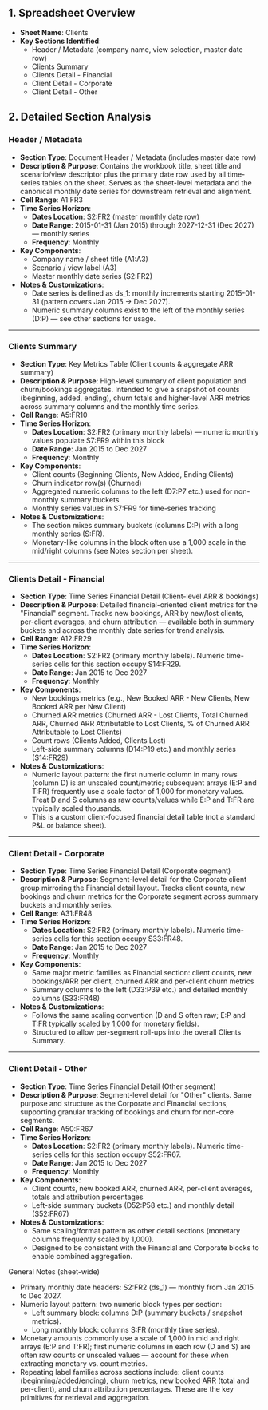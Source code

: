 ## 1. Spreadsheet Overview
- **Sheet Name**: Clients
- **Key Sections Identified**:
  - Header / Metadata (company name, view selection, master date row)
  - Clients Summary
  - Clients Detail - Financial
  - Client Detail - Corporate
  - Client Detail - Other

## 2. Detailed Section Analysis

### Header / Metadata
- **Section Type**: Document Header / Metadata (includes master date row)
- **Description & Purpose**: Contains the workbook title, sheet title and scenario/view descriptor plus the primary date row used by all time-series tables on the sheet. Serves as the sheet-level metadata and the canonical monthly date series for downstream retrieval and alignment.
- **Cell Range**: A1:FR3
- **Time Series Horizon**:
  - **Dates Location**: S2:FR2 (master monthly date row)
  - **Date Range**: 2015-01-31 (Jan 2015) through 2027-12-31 (Dec 2027) — monthly series
  - **Frequency**: Monthly
- **Key Components**:
  - Company name / sheet title (A1:A3)
  - Scenario / view label (A3)
  - Master monthly date series (S2:FR2)
- **Notes & Customizations**:
  - Date series is defined as ds_1: monthly increments starting 2015-01-31 (pattern covers Jan 2015 → Dec 2027).
  - Numeric summary columns exist to the left of the monthly series (D:P) — see other sections for usage.

---

### Clients Summary
- **Section Type**: Key Metrics Table (Client counts & aggregate ARR summary)
- **Description & Purpose**: High-level summary of client population and churn/bookings aggregates. Intended to give a snapshot of counts (beginning, added, ending), churn totals and higher-level ARR metrics across summary columns and the monthly time series.
- **Cell Range**: A5:FR10
- **Time Series Horizon**:
  - **Dates Location**: S2:FR2 (primary monthly labels) — numeric monthly values populate S7:FR9 within this block
  - **Date Range**: Jan 2015 to Dec 2027
  - **Frequency**: Monthly
- **Key Components**:
  - Client counts (Beginning Clients, New Added, Ending Clients)
  - Churn indicator row(s) (Churned)
  - Aggregated numeric columns to the left (D7:P7 etc.) used for non-monthly summary buckets
  - Monthly series values in S7:FR9 for time-series tracking
- **Notes & Customizations**:
  - The section mixes summary buckets (columns D:P) with a long monthly series (S:FR).
  - Monetary-like columns in the block often use a 1,000 scale in the mid/right columns (see Notes section per sheet).

---

### Clients Detail - Financial
- **Section Type**: Time Series Financial Detail (Client-level ARR & bookings)
- **Description & Purpose**: Detailed financial-oriented client metrics for the "Financial" segment. Tracks new bookings, ARR by new/lost clients, per-client averages, and churn attribution — available both in summary buckets and across the monthly date series for trend analysis.
- **Cell Range**: A12:FR29
- **Time Series Horizon**:
  - **Dates Location**: S2:FR2 (primary monthly labels). Numeric time-series cells for this section occupy S14:FR29.
  - **Date Range**: Jan 2015 to Dec 2027
  - **Frequency**: Monthly
- **Key Components**:
  - New bookings metrics (e.g., New Booked ARR - New Clients, New Booked ARR per New Client)
  - Churned ARR metrics (Churned ARR - Lost Clients, Total Churned ARR, Churned ARR Attributable to Lost Clients, % of Churned ARR Attributable to Lost Clients)
  - Count rows (Clients Added, Clients Lost)
  - Left-side summary columns (D14:P19 etc.) and monthly series (S14:FR29)
- **Notes & Customizations**:
  - Numeric layout pattern: the first numeric column in many rows (column D) is an unscaled count/metric; subsequent arrays (E:P and T:FR) frequently use a scale factor of 1,000 for monetary values. Treat D and S columns as raw counts/values while E:P and T:FR are typically scaled thousands.
  - This is a custom client-focused financial detail table (not a standard P&L or balance sheet).

---

### Client Detail - Corporate
- **Section Type**: Time Series Financial Detail (Corporate segment)
- **Description & Purpose**: Segment-level detail for the Corporate client group mirroring the Financial detail layout. Tracks client counts, new bookings and churn metrics for the Corporate segment across summary buckets and monthly series.
- **Cell Range**: A31:FR48
- **Time Series Horizon**:
  - **Dates Location**: S2:FR2 (primary monthly labels). Numeric time-series cells for this section occupy S33:FR48.
  - **Date Range**: Jan 2015 to Dec 2027
  - **Frequency**: Monthly
- **Key Components**:
  - Same major metric families as Financial section: client counts, new bookings/ARR per client, churned ARR and per-client churn metrics
  - Summary columns to the left (D33:P39 etc.) and detailed monthly columns (S33:FR48)
- **Notes & Customizations**:
  - Follows the same scaling convention (D and S often raw; E:P and T:FR typically scaled by 1,000 for monetary fields).
  - Structured to allow per-segment roll-ups into the overall Clients Summary.

---

### Client Detail - Other
- **Section Type**: Time Series Financial Detail (Other segment)
- **Description & Purpose**: Segment-level detail for "Other" clients. Same purpose and structure as the Corporate and Financial sections, supporting granular tracking of bookings and churn for non-core segments.
- **Cell Range**: A50:FR67
- **Time Series Horizon**:
  - **Dates Location**: S2:FR2 (primary monthly labels). Numeric time-series cells for this section occupy S52:FR67.
  - **Date Range**: Jan 2015 to Dec 2027
  - **Frequency**: Monthly
- **Key Components**:
  - Client counts, new booked ARR, churned ARR, per-client averages, totals and attribution percentages
  - Left-side summary buckets (D52:P58 etc.) and monthly detail (S52:FR67)
- **Notes & Customizations**:
  - Same scaling/format pattern as other detail sections (monetary columns frequently scaled by 1,000).
  - Designed to be consistent with the Financial and Corporate blocks to enable combined aggregation.

General Notes (sheet-wide)
- Primary monthly date headers: S2:FR2 (ds_1) — monthly from Jan 2015 to Dec 2027.
- Numeric layout pattern: two numeric block types per section:
  - Left summary block: columns D:P (summary buckets / snapshot metrics).
  - Long monthly block: columns S:FR (monthly time series).
- Monetary amounts commonly use a scale of 1,000 in mid and right arrays (E:P and T:FR); first numeric columns in each row (D and S) are often raw counts or unscaled values — account for these when extracting monetary vs. count metrics.
- Repeating label families across sections include: client counts (beginning/added/ending), churn metrics, new booked ARR (total and per-client), and churn attribution percentages. These are the key primitives for retrieval and aggregation.